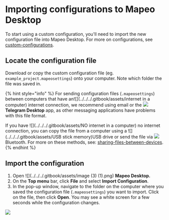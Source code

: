 # Importing configurations to Mapeo Desktop

To start using a custom configuration, you'll need to import the new configuration file into Mapeo Desktop. For more on configurations, see [custom-configurations](../../pre-launch-deployment-preparation/custom-configurations/ "mention").

## Locate the configuration file

Download or copy the custom configuration file (eg. `example_project.mapeosettings`) onto your computer. Note which folder the file was saved in.&#x20;

{% hint style="info" %}
For sending configuration files (`.mapeosettings`) between computers that have an![](../../../.gitbook/assets/internet in a computer) internet connection, we recommend using email or the ![](../../../.gitbook/assets/Telegram-logo.png) **Telegram Desktop** app, as other messaging applications have problems with this file format.&#x20;



If you have ![](../../../.gitbook/assets/NO internet in a computer) no internet connection, you can copy the file from a computer using a ![](../../../.gitbook/assets/USB stick memory)USB drive or send the file via ![](../../../.gitbook/assets/Bluetooth) Bluetooth. For more on these methods, see:  [sharing-files-between-devices](../../troubleshooting/sharing-files-between-devices/ "mention").
{% endhint %}

## Import the configuration

1. Open ![](../../../.gitbook/assets/image (3) (1).png) **Mapeo Desktop.**&#x20;
2. On the **Top menu** bar, click **File** and select **Import Configuration**.&#x20;
3. In the pop-up window, navigate to the folder on the computer where you saved the configuration file (`.mapeosettings`) you want to import. Click on the file, then click **Open**. You may see a white screen for a few seconds while the configuration changes.

![](https://lh6.googleusercontent.com/mIfll6BAJm8b6jCZ3gM5bmhv43GZAzsK07JAPAph1Qbqh\_DMBXtgXUXE4LZPp5zK9feUdth3X9AtdG83obxsHIRkNC6FvYNS-Gb4vHTNg6FDcjpEDchhIBTLpuKXFQ)
